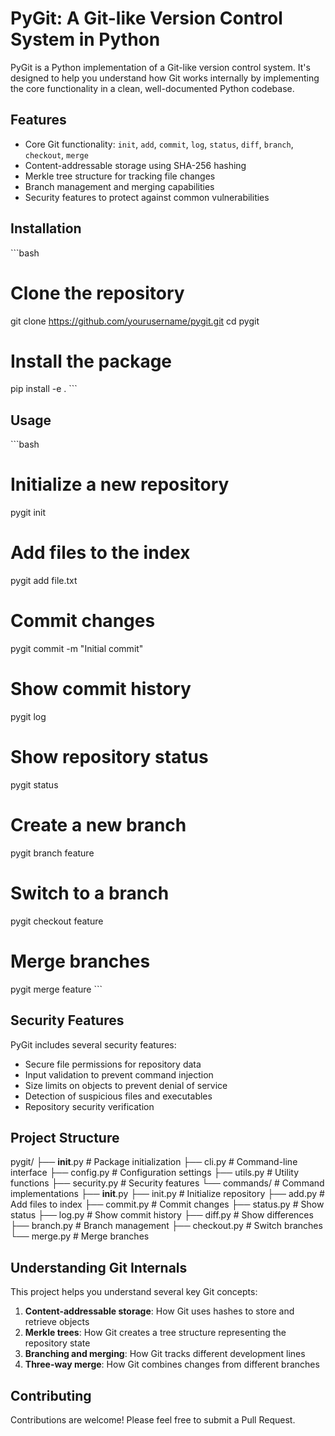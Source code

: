 # PyGit: A Git-like Version Control System in Python

PyGit is a Python implementation of a Git-like version control system. It's designed to help you understand how Git works internally by implementing the core functionality in a clean, well-documented Python codebase.

## Features

- Core Git functionality: `init`, `add`, `commit`, `log`, `status`, `diff`, `branch`, `checkout`, `merge`
- Content-addressable storage using SHA-256 hashing
- Merkle tree structure for tracking file changes
- Branch management and merging capabilities
- Security features to protect against common vulnerabilities

## Installation

\`\`\`bash
# Clone the repository
git clone https://github.com/yourusername/pygit.git
cd pygit

# Install the package
pip install -e .
\`\`\`

## Usage

\`\`\`bash
# Initialize a new repository
pygit init

# Add files to the index
pygit add file.txt

# Commit changes
pygit commit -m "Initial commit"

# Show commit history
pygit log

# Show repository status
pygit status

# Create a new branch
pygit branch feature

# Switch to a branch
pygit checkout feature

# Merge branches
pygit merge feature
\`\`\`

## Security Features

PyGit includes several security features:

- Secure file permissions for repository data
- Input validation to prevent command injection
- Size limits on objects to prevent denial of service
- Detection of suspicious files and executables
- Repository security verification

## Project Structure

pygit/
├── __init__.py         # Package initialization
├── cli.py              # Command-line interface
├── config.py           # Configuration settings
├── utils.py            # Utility functions
├── security.py         # Security features
└── commands/           # Command implementations
    ├── __init__.py
    ├── init.py         # Initialize repository
    ├── add.py          # Add files to index
    ├── commit.py       # Commit changes
    ├── status.py       # Show status
    ├── log.py          # Show commit history
    ├── diff.py         # Show differences
    ├── branch.py       # Branch management
    ├── checkout.py     # Switch branches
    └── merge.py        # Merge branches


## Understanding Git Internals

This project helps you understand several key Git concepts:

1. **Content-addressable storage**: How Git uses hashes to store and retrieve objects
2. **Merkle trees**: How Git creates a tree structure representing the repository state
3. **Branching and merging**: How Git tracks different development lines
4. **Three-way merge**: How Git combines changes from different branches

## Contributing

Contributions are welcome! Please feel free to submit a Pull Request.
